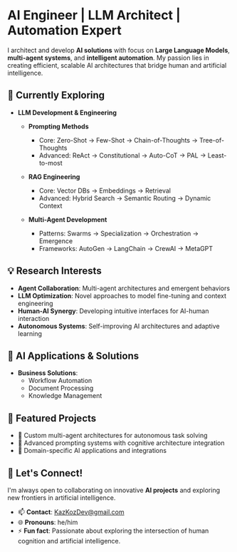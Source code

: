 # AI Engineer | LLM Architect | Automation Expert

I architect and develop **AI solutions** with focus on **Large Language Models**, **multi-agent systems**, and **intelligent automation**. My passion lies in creating efficient, scalable AI architectures that bridge human and artificial intelligence.

## 🌱 Currently Exploring
* **LLM Development & Engineering**
   * **Prompting Methods**
      * Core: Zero-Shot → Few-Shot → Chain-of-Thoughts → Tree-of-Thoughts
      * Advanced: ReAct → Constitutional → Auto-CoT → PAL → Least-to-most
   
   * **RAG Engineering**
      * Core: Vector DBs → Embeddings → Retrieval
      * Advanced: Hybrid Search → Semantic Routing → Dynamic Context
   
   * **Multi-Agent Development**
      * Patterns: Swarms → Specialization → Orchestration → Emergence
      * Frameworks: AutoGen → LangChain → CrewAI → MetaGPT
   

## 💡 Research Interests
* **Agent Collaboration**: Multi-agent architectures and emergent behaviors
* **LLM Optimization**: Novel approaches to model fine-tuning and context engineering
* **Human-AI Synergy**: Developing intuitive interfaces for AI-human interaction
* **Autonomous Systems**: Self-improving AI architectures and adaptive learning

## 🚀 AI Applications & Solutions
* **Business Solutions**:
   * Workflow Automation
   * Document Processing
   * Knowledge Management

## 🌟 Featured Projects
* 🤖 Custom multi-agent architectures for autonomous task solving
* 🧠 Advanced prompting systems with cognitive architecture integration
* 🎯 Domain-specific AI applications and integrations

## 🤝 Let's Connect!
I'm always open to collaborating on innovative **AI projects** and exploring new frontiers in artificial intelligence.

* 📫 **Contact**: KazKozDev@gmail.com
* 🌐 **Pronouns**: he/him
* ⚡ **Fun fact**: Passionate about exploring the intersection of human cognition and artificial intelligence.
